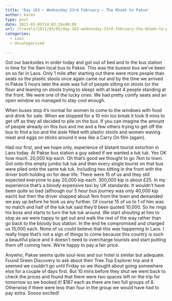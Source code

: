```yaml
---
title: 'Day 163 – Wednesday 23rd February – Tha Khaek to Pakse'
author: karen
type: post
date: 2011-03-05T14:03:29+00:00
url: /travels/2011/03/05/day-163-wednesday-23rd-february-tha-khaek-to-pakse/
categories:
  - Laos
  - Uncategorized

---
```

Got our backsides in order today and got out of bed and to the bus station in time for the 9am local bus to Pakse. This was the busiest bus we’ve been on so far in Laos. Only 1 mile after starting out there were more people than seats so the plastic stools once again came out and by the time we arrived in Pakse 5 hours later the aisle was full of people sitting on stools (or the floor and leaning on stools trying to sleep) with at least 4 people standing at the front. We were one of the lucky ones. We had pretty comfy seats and an open window so managed to stay cool enough.

When buses stop it’s normal for women to come to the windows with food and drink for sale. When we stopped for a 10 min loo break it took 9 mins to get off as they all decided to pile on the bus. If you can imagine the amount of people already on this bus and me and a few others trying to get off the bus to find a loo and the aisle filled with plastic stools and women waving meat and eggs on sticks around it was like a Carry On film (again). 

Had our first, and we hope only, experience of blatant tourist extortion in Laos today. At Pakse bus station a guy asked if we wanted a tuk tuk. Yes OK how much. 20,000 kip each. Oh that’s good we thought to go 7km to town. Got onto this empty jumbo tuk tuk and then every single tourist on that bus were piled onto the same tuk tuk. Including two sitting in the front with the driver both holding on for dear life. There were 15 of us and they still expected everyone to pay 20,000 kip each. 300,000 kip is about £25. In my experience that’s a bloody expensive taxi by UK standards. It wouldn’t have been quite so bad (although our 5 hour bus journey was only 40,000 kip each) but then the driver stopped about 1km from the town and demanded we pay up before he took us any further. Of course 15 of us to 1 of him was no match and half of the tuk tuk said they’d been quoted 10,000. So he rings his boss and starts to turn the tuk tuk around. We start shouting at him to stop as we were happy to get out and walk the rest of the way rather than go back to the bloody bus station. In the end he compromised and charged us 15,000 each. None of us could believe that this was happening in Laos. I really hope that’s not a sign of things to come because this country is such a beautiful place and it doesn’t need to overcharge tourists and start putting them off coming here. We’re happy to pay a fair price. 

Anywho, Pakse seems quite soul-less and our hotel is similar but adequate. Found Green Discovery to ask about their Tree Top Explorer trip and it seemed we couldn’t go until Friday so we thought about going somewhere else for a couple of days first. But 10 mins before they shut we went back to check the prices and found that there were two spaces left on the trip for tomorrow so we booked it! $187 each as there are two full groups of 8. Otherwise if there were less than four in the group we would have had to pay extra. Soooo excited!